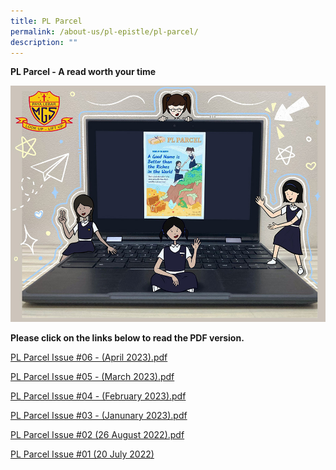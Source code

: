 ```yaml
---
title: PL Parcel
permalink: /about-us/pl-epistle/pl-parcel/
description: ""
---
```

**PL Parcel - A read worth your time**

![](/images/pl%20parcel.jpg)

**Please click on the links below to read the PDF version.**

[PL Parcel Issue #06 - (April 2023).pdf](https://drive.google.com/file/d/1ZBoKPqB8RfGJINercSxWQN7_BE717Gn_/view?usp=share_link)

[PL Parcel Issue #05 - (March 2023).pdf](/files/pl%20parcel%20issue%2005.pdf)

[PL Parcel Issue #04 - (February 2023).pdf](/files/PL%20Parcel%20Issue%2004.pdf)

[PL Parcel Issue #03 - (Janunary 2023).pdf](/files/PL%20Parcel%20Issue%2003.pdf)

[PL Parcel Issue #02 (26 August 2022).pdf](/files/PL%20Parcel%20Issue%2002.pdf)

[PL Parcel Issue #01 (20 July 2022)](/files/PL%20Parcel%20Issue%2001.pdf)